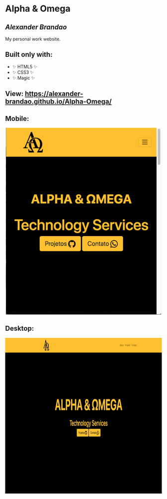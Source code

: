 # Alpha & Omega 
## _Alexander Brandao_



My personal work website.

## Built only with: 
- ✨ HTML5 ✨
- ✨ CSS3 ✨
- ✨ Magic ✨

## View: https://alexander-brandao.github.io/Alpha-Omega/

## Mobile:
<p align= "center">
  <img width="500" height="600"src="https://raw.githubusercontent.com/alexander-brandao/Alpha-Omega/master/img/mobile.png">
</p>

## Desktop:
<p align= "center">
  <img width="900" height="500"src="https://raw.githubusercontent.com/alexander-brandao/Alpha-Omega/master/img/desktop.png">
</p>
